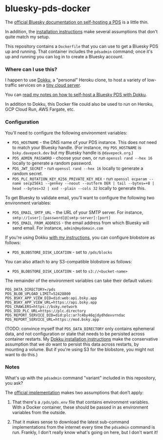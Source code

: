 # bluesky-pds-docker

The [official Bluesky documentation on self-hosting a PDS](https://atproto.com/guides/self-hosting) is a little thin. 

In addition, the [installation instructions](https://github.com/bluesky-social/pds/tree/main?tab=readme-ov-file#self-hosting-pds) make several assumptions that don't quite match my setup.

This repository contains a `Dockerfile` that you can use to get a Bluesky PDS up and running. That container includes the `pdsadmin` command; once it's up and running you can log in to create a Bluesky account.

### Where can I use this?

I happen to use [Dokku](https://dokku.com), a "personal" Heroku clone, to host a variety of low-traffic services on a [tiny cloud server](https://www.hetzner.com). 

You can [read my notes on how to self-host a Bluesky PDS with Dokku](https://davepeck.org/notes/self-hosting-a-bluesky-pds-with-dokku/).

In addition to Dokku, this Docker file could also be used to run on Heroku, GCP Cloud Run, AWS Fargate, etc.


### Configuration

You'll need to configure the following environment variables:

- `PDS_HOSTNAME` - the DNS name of your PDS instance. This does _not_ need to match your Bluesky handle. (For instance, my `PDS_HOSTNAME` is `bsky.davepeck.dev` but my Bluesky handle is `@davepeck.org`.)
- `PDS_ADMIN_PASSWORD` - choose your own, or run `openssl rand --hex 16` locally to generate a random password.
- `PDS_JWT_SECRET` - run `openssl rand --hex 16` locally to generate a random secret.
- `PDS_PLC_ROTATION_KEY_K256_PRIVATE_KEY_HEX` - run `openssl ecparam --name secp256k1 --genkey --noout --outform DER | tail --bytes=+8 | head --bytes=32 | xxd --plain --cols 32` locally to generate this.

To get Bluesky to validate email, you'll want to configure the following two environment variables:

- `PDS_EMAIL_SMTP_URL` - the URL of your SMTP server. For instance, `smtp://[user]:[password]@[smtp-server]:[port]`
- `PDS_EMAIL_FROM_ADDRESS` - the email address from which Bluesky will send email. For instance, `admin@mydomain.com`

If you're using Dokku [with my instructions](https://davepeck.org/notes/bluesky/self-hosting-a-bluesky-pds-with-dokku/), you can configure blobstore as follows:

- `PDS_BLOBSTORE_DISK_LOCATION` - set to `/pds/blocks`

You can also attach to any S3-compatible blobstore as follows:

- `PDS_BLOBSTORE_DISK_LOCATION` - set to `s3://<bucket-name>`

The remainder of the environment variables can take their default values:

```
PDS_DATA_DIRECTORY=/pds
PDS_BLOB_UPLOAD_LIMIT=52428800
PDS_BSKY_APP_VIEW_DID=did:web:api.bsky.app
PDS_BSKY_APP_VIEW_URL=https://api.bsky.app
PDS_CRAWLERS=https://bsky.network
PDS_DID_PLC_URL=https://plc.directory
PDS_REPORT_SERVICE_DID=did:plc:ar7c4by46qjdydhdevvrndac
PDS_REPORT_SERVICE_URL=https://mod.bsky.app
```

(TODO: convince myself that `PDS_DATA_DIRECTORY` only contains ephemeral data, and not configuration or state that needs to be persisted across container restarts. My [Dokku installation instructions](https://davepeck.org/notes/bluesky/self-hosting-a-bluesky-pds-with-dokku/) make the conservative assumption that we _do_ want to persist this data across restarts, by mounting a volume. But if you're using S3 for the blobstore, you might not want to do this.)

### Notes

What's up with the `pdsadmin` command "variant" included in this repository, you ask?

The [official implementation](https://github.com/bluesky-social/pds/blob/main/pdsadmin.sh) makes two assumptions that don't apply:

1. That there's a `/pds/pds.env` file that contains environment variables. With a Docker container, these should be passed in as environment variables from the outside.

2. That it makes sense to download the latest sub-command implementations from the internet every time the `pdsadmin` command is run. Frankly, I don't really know what's going on here, but I don't want it!

